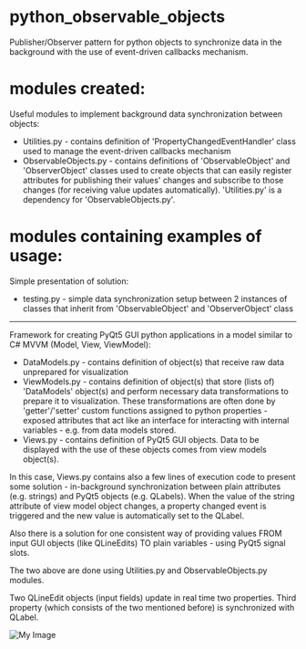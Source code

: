 # python_observable_objects
Publisher/Observer pattern for python objects to synchronize data in the background with the use of event-driven callbacks mechanism.

# modules created:
Useful modules to implement background data synchronization between objects:
- Utilities.py - contains definition of 'PropertyChangedEventHandler' class used to manage the event-driven callbacks mechanism
- ObservableObjects.py - contains definitions of 'ObservableObject' and 'ObserverObject' classes used to create objects that can easily register attributes for publishing their values' changes and subscribe to those changes (for receiving value updates automatically). 'Utilities.py' is a dependency for 'ObservableObjects.py'.

# modules containing examples of usage:
Simple presentation of solution:
- testing.py - simple data synchronization setup between 2 instances of classes that inherit from 'ObservableObject' and 'ObserverObject' class
-----------------------------------------------------------------------------------------------------------------------------------------------
Framework for creating PyQt5 GUI python applications in a model similar to C# MVVM (Model, View, ViewModel):
- DataModels.py - contains definition of object(s) that receive raw data unprepared for visualization
- ViewModels.py - contains definition of object(s) that store (lists of) 'DataModels' object(s) and perform necessary data transformations to prepare it to visualization. These transformations are often done by 'getter'/'setter' custom functions assigned to python properties - exposed attributes that act like an interface for interacting with internal variables - e.g. from data models stored. 
- Views.py - contains definition of PyQt5 GUI objects. Data to be displayed with the use of these objects comes from view models object(s).

In this case, Views.py contains also a few lines of execution code to present some solution - in-background synchronization between plain attributes (e.g. strings) and PyQt5 objects (e.g. QLabels). When the value of the string attribute of view model object changes, a property changed event is triggered and the new value is automatically set to the QLabel.

Also there is a solution for one consistent way of providing values FROM input GUI objects (like QLineEdits) TO plain variables - using PyQt5 signal slots. 

The two above are done using Utilities.py and ObservableObjects.py modules.

Two QLineEdit objects (input fields) update in real time two properties. Third property (which consists of the two mentioned before) is synchronized with QLabel. 

![My Image](/Resources/GuiTests.gif)

